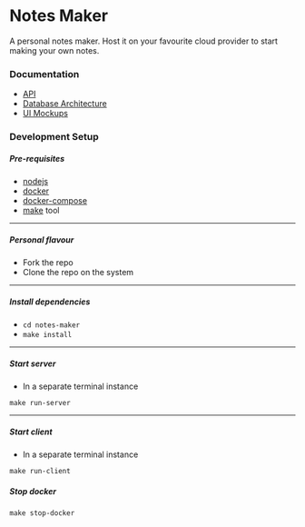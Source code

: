 # Notes Maker

A personal notes maker. Host it on your favourite 
cloud provider to start making your own notes.

### Documentation
* [API](https://github.com/vighnesh153/notes-maker/blob/master/docs/API.md)
* [Database Architecture](https://github.com/vighnesh153/notes-maker/blob/master/docs/DB_Design.md)
* [UI Mockups](https://github.com/vighnesh153/notes-maker/blob/master/docs/UI_mock_ups.md)

### Development Setup
##### Pre-requisites
* [nodejs](https://nodejs.org/en/)
* [docker](https://docs.docker.com/engine/install/)
* [docker-compose](https://docs.docker.com/compose/install/)
* [make](https://www.google.com/search?q=install+make) tool
---
##### Personal flavour
* Fork the repo
* Clone the repo on the system
---
##### Install dependencies
* `cd notes-maker`
* `make install`
---
##### Start server
* In a separate terminal instance
```
make run-server
```
---
##### Start client
* In a separate terminal instance
```
make run-client
```

##### Stop docker
```
make stop-docker
```

